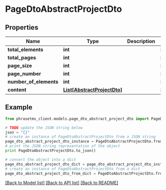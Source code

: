 # PageDtoAbstractProjectDto

## Properties

| Name                   | Type                                                  | Description | Notes      |
| ---------------------- | ----------------------------------------------------- | ----------- | ---------- |
| **total_elements**     | **int**                                               |             | [optional] |
| **total_pages**        | **int**                                               |             | [optional] |
| **page_size**          | **int**                                               |             | [optional] |
| **page_number**        | **int**                                               |             | [optional] |
| **number_of_elements** | **int**                                               |             | [optional] |
| **content**            | [**List[AbstractProjectDto]**](AbstractProjectDto.md) |             | [optional] |

## Example

```python
from phrasetms_client.models.page_dto_abstract_project_dto import PageDtoAbstractProjectDto

# TODO update the JSON string below
json = "{}"
# create an instance of PageDtoAbstractProjectDto from a JSON string
page_dto_abstract_project_dto_instance = PageDtoAbstractProjectDto.from_json(json)
# print the JSON string representation of the object
print PageDtoAbstractProjectDto.to_json()

# convert the object into a dict
page_dto_abstract_project_dto_dict = page_dto_abstract_project_dto_instance.to_dict()
# create an instance of PageDtoAbstractProjectDto from a dict
page_dto_abstract_project_dto_from_dict = PageDtoAbstractProjectDto.from_dict(page_dto_abstract_project_dto_dict)
```

[[Back to Model list]](../README.md#documentation-for-models) [[Back to API list]](../README.md#documentation-for-api-endpoints) [[Back to README]](../README.md)
